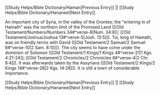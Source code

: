 [[Study Helps/Bible Dictionary/Haman|Previous Entry]]  ||  [[Study Helps/Bible Dictionary/Hananeel|Next Entry]]

 An important city of Syria, in the valley of the Orontes; the "entering in of Hamath" was the northern limit of the Promised Land ([[Old Testament/Numbers/Numbers 34#^verse-8|Num. 34:8]]; [[Old Testament/Joshua/Joshua 13#^verse-5|Josh. 13:5]]). Toi, king of Hamath, was on friendly terms with David ([[Old Testament/2 Samuel/2 Samuel 8#^verse-10|2 Sam. 8:10]]). The city seems to have come under the dominion of Solomon ([[Old Testament/1 Kings/1 Kings 4#^verse-21|1 Kgs. 4:21-24]]; [[Old Testament/2 Chronicles/2 Chronicles 8#^verse-4|2 Chr. 8:4]]). It was afterwards taken by the Assyrians ([[Old Testament/2 Kings/2 Kings 14#^verse-28|2 Kgs. 14:28]]). It is still a town of considerable importance.

[[Study Helps/Bible Dictionary/Haman|Previous Entry]]  ||  [[Study Helps/Bible Dictionary/Hananeel|Next Entry]]